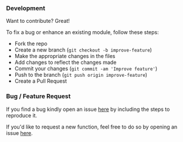 ### Development
Want to contribute? Great!

To fix a bug or enhance an existing module, follow these steps:

- Fork the repo
- Create a new branch (`git checkout -b improve-feature`)
- Make the appropriate changes in the files
- Add changes to reflect the changes made
- Commit your changes (`git commit -am 'Improve feature'`)
- Push to the branch (`git push origin improve-feature`)
- Create a Pull Request 

### Bug / Feature Request

If you find a bug kindly open an issue [here](https://github.com/vBarbaros/bookshelf/issues/new) by including the steps to reproduce it.

If you'd like to request a new function, feel free to do so by opening an issue [here](https://github.com/vBarbaros/bookshelf/issues/new).
